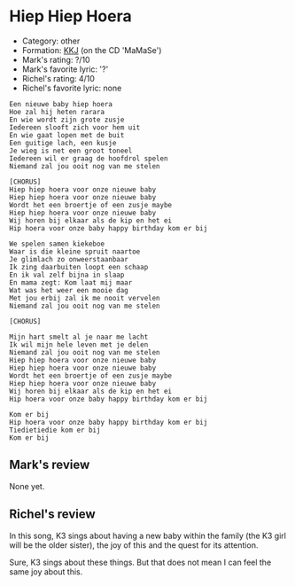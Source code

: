 # Hiep Hiep Hoera

 * Category: other
 * Formation: [KKJ](Kkj.md) (on the CD 'MaMaSe')
 * Mark's rating: ?/10
 * Mark's  favorite lyric: '?'
 * Richel's rating: 4/10
 * Richel's favorite lyric: none


```
Een nieuwe baby hiep hoera
Hoe zal hij heten rarara
En wie wordt zijn grote zusje
Iedereen slooft zich voor hem uit
En wie gaat lopen met de buit
Een guitige lach, een kusje
Je wieg is net een groot toneel
Iedereen wil er graag de hoofdrol spelen
Niemand zal jou ooit nog van me stelen

[CHORUS]
Hiep hiep hoera voor onze nieuwe baby
Hiep hiep hoera voor onze nieuwe baby
Wordt het een broertje of een zusje maybe
Hiep hiep hoera voor onze nieuwe baby
Wij horen bij elkaar als de kip en het ei
Hip hoera voor onze baby happy birthday kom er bij

We spelen samen kiekeboe
Waar is die kleine spruit naartoe
Je glimlach zo onweerstaanbaar
Ik zing daarbuiten loopt een schaap
En ik val zelf bijna in slaap
En mama zegt: Kom laat mij maar
Wat was het weer een mooie dag
Met jou erbij zal ik me nooit vervelen
Niemand zal jou ooit nog van me stelen

[CHORUS]

Mijn hart smelt al je naar me lacht
Ik wil mijn hele leven met je delen
Niemand zal jou ooit nog van me stelen
Hiep hiep hoera voor onze nieuwe baby
Hiep hiep hoera voor onze nieuwe baby
Wordt het een broertje of een zusje maybe
Hiep hiep hoera voor onze nieuwe baby
Wij horen bij elkaar als de kip en het ei
Hip hoera voor onze baby happy birthday kom er bij

Kom er bij
Hip hoera voor onze baby happy birthday kom er bij
Tiedietiedie kom er bij
Kom er bij
```

## Mark's review

None yet.

## Richel's review

In this song, K3 sings about having a new baby within the family (the K3 girl will be the older sister), the joy of this and the quest for its attention.

Sure, K3 sings about these things. But that does not mean I can feel the same joy about this.